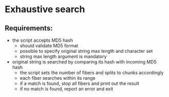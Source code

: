 # Exhaustive search

## Requirements:

- the script accepts MD5 hash
  - should validate MD5 format
  - possible to specify original string max length and character set
  - string max length argument is mandatory
- original string is searched by comparing its hash with incoming MD5 hash
  - the script sets the number of fibers and splits to chunks accordingly
  - each fiber searches within its range
  - if a match is found, stop all fibers and print out the result
  - if no match is found, report an error and exit
